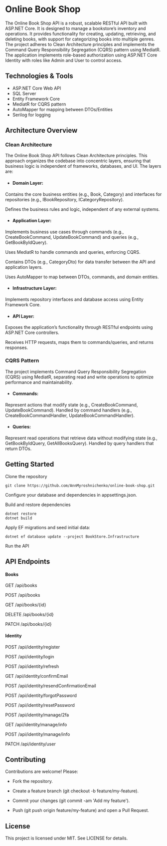 # Online Book Shop
The Online Book Shop API is a robust, scalable RESTful API built with ASP.NET Core. It is designed to manage a bookstore’s inventory and operations. 
It provides functionality for creating, updating, retrieving, and deleting books, with support for categorizing books into multiple genres. The project adheres to 
Clean Architecture principles and implements the Command Query Responsibility Segregation (CQRS) pattern using MediatR. The application implements role-based authorization 
using ASP.NET Core Identity with roles like Admin and User to control access.

## Technologies & Tools
- ASP.NET Core Web API
- SQL Server
- Entity Framework Core
- MediatR for CQRS pattern 
- AutoMapper for mapping between DTOs/Entities
- Serilog for logging

## Architecture Overview

### Clean Architecture

The Online Book Shop API follows Clean Architecture principles. This approach organizes the codebase into concentric layers, ensuring that business logic is independent of frameworks, 
databases, and UI. The layers are:

- #### Domain Layer:

Contains the core business entities (e.g., Book, Category) and interfaces for repositories (e.g., IBookRepository, ICategoryRepository).

Defines the business rules and logic, independent of any external systems.


- #### Application Layer:

Implements business use cases through commands (e.g., CreateBookCommand, UpdateBookCommand) and queries (e.g., GetBookByIdQuery).

Uses MediatR to handle commands and queries, enforcing CQRS.

Contains DTOs (e.g., CategoryDto) for data transfer between the API and application layers.

Uses AutoMapper to map between DTOs, commands, and domain entities.


- #### Infrastructure Layer:

Implements repository interfaces and database access using Entity Framework Core.


- #### API Layer:

Exposes the application’s functionality through RESTful endpoints using ASP.NET Core controllers.

Receives HTTP requests, maps them to commands/queries, and returns responses.


### CQRS Pattern

The project implements Command Query Responsibility Segregation (CQRS) using MediatR, separating read and write operations to optimize performance and maintainability.

- #### Commands:
Represent actions that modify state (e.g., CreateBookCommand, UpdateBookCommand).
Handled by command handlers (e.g., CreateBookCommandHandler, UpdateBookCommandHandler).

- #### Queries:
Represent read operations that retrieve data without modifying state (e.g., GetBookByIdQuery, GetAllBooksQuery).
Handled by query handlers that return DTOs.


## Getting Started
Clone the repository

```
git clone https://github.com/AnnMyroshnichenko/online-book-shop.git
```

Configure your database and dependencies in appsettings.json.

Build and restore dependencies

```
dotnet restore
dotnet build
```
Apply EF migrations and seed initial data:

```
dotnet ef database update --project BookStore.Infrastructure
```

Run the API


## API Endpoints

#### Books
GET /api/books

POST /api/books

GET /api/books/{id}

DELETE /api/books/{id}

PATCH /api/books/{id}


#### Identity
POST /api/identity/register

POST /api/identity/login

POST /api/identity/refresh

GET /api/identity/confirmEmail

POST /api/identity/resendConfirmationEmail

POST /api/identity/forgotPassword

POST /api/identity/resetPassword

POST /api/identity/manage/2fa

GET /api/identity/manage/info

POST /api/identity/manage/info

PATCH /api/identity/user


## Contributing
Contributions are welcome! Please:

- Fork the repository.

- Create a feature branch (git checkout -b feature/my-feature).

- Commit your changes (git commit -am 'Add my feature').

- Push (git push origin feature/my-feature) and open a Pull Request.


## License
This project is licensed under MIT. See LICENSE for details.
